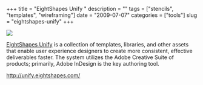 +++
title = "EightShapes Unify  "
description = ""
tags = ["stencils", "templates", "wireframing"]
date = "2009-07-07"
categories = ["tools"]
slug = "eightshapes-unify"
+++


<div class="tool-screenshot mb1"><a href="http://unify.eightshapes.com/"><img id="bluga-thumbnail-2785" class="bluga-thumbnail custom" src="http://media.konigi.com/bluga/
wt5230cfb0978de_custom.jpg"/></a></div><p><a href="http://unify.eightshapes.com/">EightShapes Unify</a> is a collection of templates, libraries, and other assets that enable user experience designers to create more consistent, effective deliverables faster. The system utilizes the Adobe Creative Suite of products; primarily, Adobe InDesign is the key authoring tool.</p>
  
<p><a href="http://unify.eightshapes.com/">http://unify.eightshapes.com/</a></p>
      
